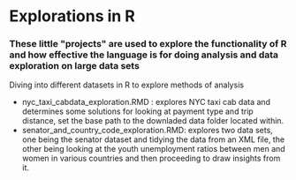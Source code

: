 # Explorations in R

### These little "projects" are used to explore the functionality of R and how effective the language is for doing analysis and data exploration on large data sets

Diving into different datasets in R to explore methods of analysis
- nyc_taxi_cabdata_exploration.RMD : explores NYC taxi cab data and determines some solutions for looking at payment type and trip distance, set the base path to the downladed data folder located within.
- senator_and_country_code_exploration.RMD: explores two data sets, one being the senator dataset and tidying the data from an XML file, the other being looking at the youth unemployment ratios between men and women in various countries and then proceeding to draw insights from it.


